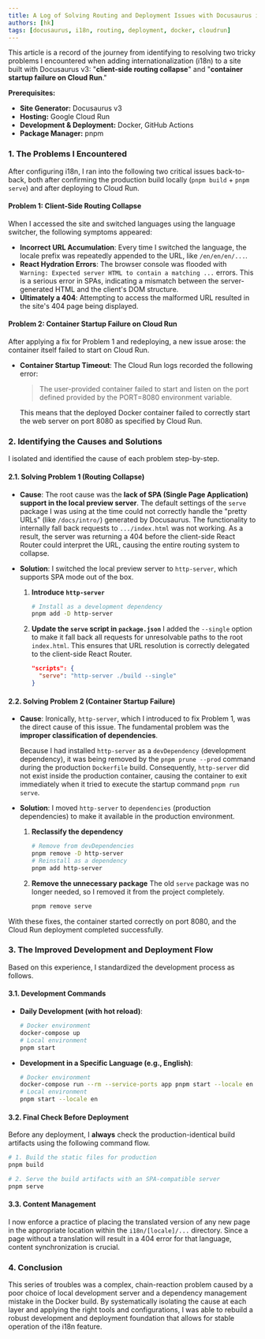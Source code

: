 ```yaml
---
title: A Log of Solving Routing and Deployment Issues with Docusaurus i18n
authors: [hk]
tags: [docusaurus, i18n, routing, deployment, docker, cloudrun]
---
```


This article is a record of the journey from identifying to resolving two tricky problems I encountered when adding internationalization (i18n) to a site built with Docusaurus v3: "**client-side routing collapse**" and "**container startup failure on Cloud Run**."

**Prerequisites:**

*   **Site Generator:** Docusaurus v3
*   **Hosting:** Google Cloud Run
*   **Development & Deployment:** Docker, GitHub Actions
*   **Package Manager:** pnpm

<!-- truncate -->

### 1. The Problems I Encountered

After configuring i18n, I ran into the following two critical issues back-to-back, both after confirming the production build locally (`pnpm build` + `pnpm serve`) and after deploying to Cloud Run.

#### Problem 1: Client-Side Routing Collapse

When I accessed the site and switched languages using the language switcher, the following symptoms appeared:

*   **Incorrect URL Accumulation**: Every time I switched the language, the locale prefix was repeatedly appended to the URL, like `/en/en/en/...`.
*   **React Hydration Errors**: The browser console was flooded with `Warning: Expected server HTML to contain a matching ...` errors. This is a serious error in SPAs, indicating a mismatch between the server-generated HTML and the client's DOM structure.
*   **Ultimately a 404**: Attempting to access the malformed URL resulted in the site's 404 page being displayed.

#### Problem 2: Container Startup Failure on Cloud Run

After applying a fix for Problem 1 and redeploying, a new issue arose: the container itself failed to start on Cloud Run.

*   **Container Startup Timeout**: The Cloud Run logs recorded the following error:
    > The user-provided container failed to start and listen on the port defined provided by the PORT=8080 environment variable.

    This means that the deployed Docker container failed to correctly start the web server on port 8080 as specified by Cloud Run.

### 2. Identifying the Causes and Solutions

I isolated and identified the cause of each problem step-by-step.

#### 2.1. Solving Problem 1 (Routing Collapse)

*   **Cause**:
    The root cause was the **lack of SPA (Single Page Application) support in the local preview server**.
    The default settings of the `serve` package I was using at the time could not correctly handle the "pretty URLs" (like `/docs/intro/`) generated by Docusaurus. The functionality to internally fall back requests to `.../index.html` was not working. As a result, the server was returning a 404 before the client-side React Router could interpret the URL, causing the entire routing system to collapse.

*   **Solution**:
    I switched the local preview server to `http-server`, which supports SPA mode out of the box.

    1.  **Introduce `http-server`**
        ```bash
        # Install as a development dependency
        pnpm add -D http-server
        ```

    2.  **Update the `serve` script in `package.json`**
        I added the `--single` option to make it fall back all requests for unresolvable paths to the root `index.html`. This ensures that URL resolution is correctly delegated to the client-side React Router.
        ```json:package.json
        "scripts": {
          "serve": "http-server ./build --single"
        }
        ```

#### 2.2. Solving Problem 2 (Container Startup Failure)

*   **Cause**:
    Ironically, `http-server`, which I introduced to fix Problem 1, was the direct cause of this issue. The fundamental problem was the **improper classification of dependencies**.

    Because I had installed `http-server` as a `devDependency` (development dependency), it was being removed by the `pnpm prune --prod` command during the production `Dockerfile` build. Consequently, `http-server` did not exist inside the production container, causing the container to exit immediately when it tried to execute the startup command `pnpm run serve`.

*   **Solution**:
    I moved `http-server` to `dependencies` (production dependencies) to make it available in the production environment.

    1.  **Reclassify the dependency**
        ```bash
        # Remove from devDependencies
        pnpm remove -D http-server
        # Reinstall as a dependency
        pnpm add http-server
        ```
    2.  **Remove the unnecessary package**
        The old `serve` package was no longer needed, so I removed it from the project completely.
        ```bash
        pnpm remove serve
        ```

With these fixes, the container started correctly on port 8080, and the Cloud Run deployment completed successfully.

### 3. The Improved Development and Deployment Flow

Based on this experience, I standardized the development process as follows.

#### 3.1. Development Commands

*   **Daily Development (with hot reload)**:
    ```bash
    # Docker environment
    docker-compose up
    # Local environment
    pnpm start
    ```
*   **Development in a Specific Language (e.g., English)**:
    ```bash
    # Docker environment
    docker-compose run --rm --service-ports app pnpm start --locale en --host 0.0.0.0
    # Local environment
    pnpm start --locale en
    ```

#### 3.2. Final Check Before Deployment

Before any deployment, I **always** check the production-identical build artifacts using the following command flow.
```bash
# 1. Build the static files for production
pnpm build

# 2. Serve the build artifacts with an SPA-compatible server
pnpm serve
```

#### 3.3. Content Management

I now enforce a practice of placing the translated version of any new page in the appropriate location within the `i18n/[locale]/...` directory. Since a page without a translation will result in a 404 error for that language, content synchronization is crucial.

### 4. Conclusion

This series of troubles was a complex, chain-reaction problem caused by a poor choice of local development server and a dependency management mistake in the Docker build. By systematically isolating the cause at each layer and applying the right tools and configurations, I was able to rebuild a robust development and deployment foundation that allows for stable operation of the i18n feature.
